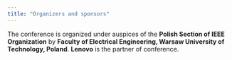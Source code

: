 ```yaml
---
title: "Organizers and sponsors"
---
```


The conference is organized under auspices of the **Polish Section of IEEE Organization** by **Faculty of Electrical Engineering, Warsaw University of Technology, Poland**.
**Lenovo** is the partner of conference.
